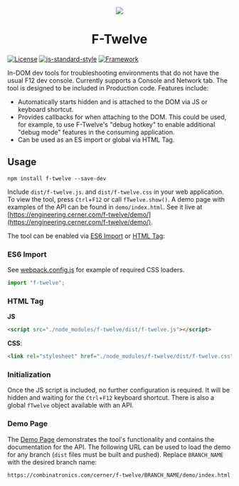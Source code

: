 <p align="center">
  <img src="icon/F-Twelve%20100.png">
</p>

<h1 align="center">
  F-Twelve
</h1>

[![License](https://img.shields.io/badge/License-Apache%202.0-blue.svg)](https://opensource.org/licenses/Apache-2.0)
[![js-standard-style](https://img.shields.io/badge/Code%20Style-Standard-brightgreen.svg)](http://standardjs.com)
[![Framework](https://img.shields.io/badge/Framework-Preact-purple.svg)](https://preactjs.com/)

In-DOM dev tools for troubleshooting environments that do not have the usual F12 dev console. Currently supports a Console and Network tab. The tool is designed to be included in Production code. Features include: 

 - Automatically starts hidden and is attached to the DOM via JS or keyboard shortcut.
 - Provides callbacks for when attaching to the DOM. This could be used, for example, to use F-Twelve's "debug hotkey" to enable additional "debug mode" features in the consuming application. 
 - Can be used as an ES import or global via HTML Tag.   

## Usage

```shell
npm install f-twelve --save-dev
```

Include `dist/f-twelve.js`. and `dist/f-twelve.css` in your web application. To view the tool, press `Ctrl`+`F12` or call `fTwelve.show()`. A demo page with examples of the API can be found in `demo/index.html`. See it live at [https://engineering.cerner.com/f-twelve/demo/](https://engineering.cerner.com/f-twelve/demo/).

The tool can be enabled via [ES6 Import](#es6-import) or [HTML Tag](#html-tag):

### ES6 Import

See [webpack.config.js](/webpack.config.js) for example of required CSS loaders. 

```js 
import "f-twelve";
```

### HTML Tag

**JS**
```html
<script src="./node_modules/f-twelve/dist/f-twelve.js"></script>
```

**CSS**: 
```html
<link rel="stylesheet" href="./node_modules/f-twelve/dist/f-twelve.css"/>
```

### Initialization
Once the JS script is included, no further configuration is required. It will be hidden and waiting for the `Ctrl`+`F12` keyboard shortcut. There is also a global `fTwelve` object available with an API.  

### Demo Page
The [Demo Page](https://engineering.cerner.com/f-twelve/demo/) demonstrates the tool's functionality and contains the documentation for the API. The following URL can be used to load the demo for any branch (`dist` files must be built and pushed). Replace `BRANCH_NAME` with the desired branch name: 
```
https://combinatronics.com/cerner/f-twelve/BRANCH_NAME/demo/index.html
```
